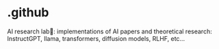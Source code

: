 # .github
AI research lab🔬: implementations of AI papers and theoretical research: InstructGPT, llama, transformers, diffusion models, RLHF, etc...
